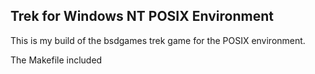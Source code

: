 ## Trek for Windows NT POSIX Environment

This is my build of the bsdgames trek game for the POSIX environment.

The Makefile included 